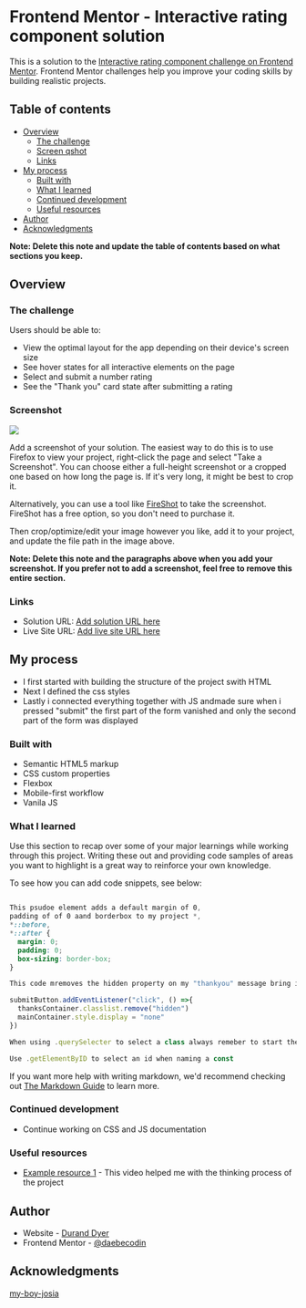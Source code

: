# Frontend Mentor - Interactive rating component solution

This is a solution to the [Interactive rating component challenge on Frontend Mentor](https://www.frontendmentor.io/challenges/interactive-rating-component-koxpeBUmI). Frontend Mentor challenges help you improve your coding skills by building realistic projects.

## Table of contents

- [Overview](#overview)
  - [The challenge](#the-challenge)
  - [Screen qshot](#screenshot)
  - [Links](#links)
- [My process](#my-process)
  - [Built with](#built-with)
  - [What I learned](#what-i-learned)
  - [Continued development](#continued-development)
  - [Useful resources](#useful-resources)
- [Author](#author)
- [Acknowledgments](#acknowledgments)

**Note: Delete this note and update the table of contents based on what sections you keep.**

## Overview

### The challenge

Users should be able to:

- View the optimal layout for the app depending on their device's screen size
- See hover states for all interactive elements on the page
- Select and submit a number rating
- See the "Thank you" card state after submitting a rating

### Screenshot

![](./screenshot.jpg)

Add a screenshot of your solution. The easiest way to do this is to use Firefox to view your project, right-click the page and select "Take a Screenshot". You can choose either a full-height screenshot or a cropped one based on how long the page is. If it's very long, it might be best to crop it.

Alternatively, you can use a tool like [FireShot](https://getfireshot.com/) to take the screenshot. FireShot has a free option, so you don't need to purchase it.

Then crop/optimize/edit your image however you like, add it to your project, and update the file path in the image above.

**Note: Delete this note and the paragraphs above when you add your screenshot. If you prefer not to add a screenshot, feel free to remove this entire section.**

### Links

- Solution URL: [Add solution URL here](https://your-solution-url.com)
- Live Site URL: [Add live site URL here](https://your-live-site-url.com)

## My process

- I first started with building the structure of the project swith HTML
- Next I defined the css styles
- Lastly i connected everything together with JS andmade sure when i pressed "submit" the first part of the form vanished and only the second part of the form was displayed

### Built with

- Semantic HTML5 markup
- CSS custom properties
- Flexbox
- Mobile-first workflow
- Vanila JS

### What I learned

Use this section to recap over some of your major learnings while working through this project. Writing these out and providing code samples of areas you want to highlight is a great way to reinforce your own knowledge.

To see how you can add code snippets, see below:

```html

```

```css
This psudoe element adds a default margin of 0,
padding of of 0 aand borderbox to my project *,
*::before,
*::after {
  margin: 0;
  padding: 0;
  box-sizing: border-box;
}
```

```js
This code mremoves the hidden property on my "thankyou" message bring ing onto the page and removes the rate message from the page. It does this when i click the submit button

submitButton.addEventListener("click", () =>{
  thanksContainer.classlist.remove("hidden")
  mainContainer.style.display = "none"
})

When using .querySelecter to select a class always remeber to start the class with "." as you would with css

Use .getElementByID to select an id when naming a const
```

If you want more help with writing markdown, we'd recommend checking out [The Markdown Guide](https://www.markdownguide.org/) to learn more.

### Continued development

- Continue working on CSS and JS documentation

### Useful resources

- [Example resource 1](https://www.youtube.com/watch?v=cQnUopEeZgw) - This video helped me with the thinking process of the project

## Author

- Website - [Durand Dyer](https://github.com/daebecodin)
- Frontend Mentor - [@daebecodin](https://www.frontendmentor.io/profile/daebecodin)

## Acknowledgments

[my-boy-josia](https://github.com/jlucas10)
